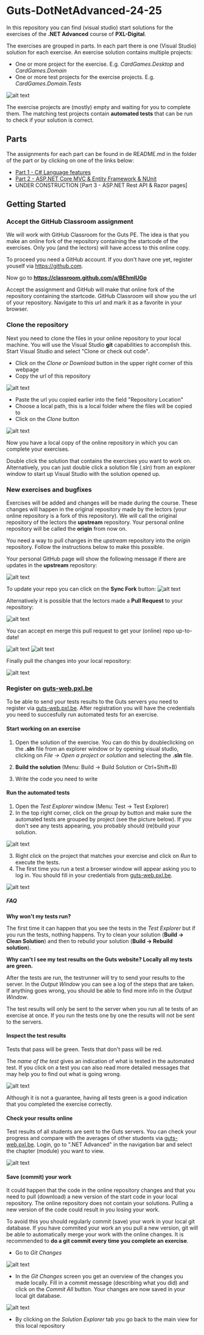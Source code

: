 # Guts-DotNetAdvanced-24-25
In this repository you can find (visual studio) start solutions for the exercises of the **.NET Advanced** course of **PXL-Digital**.

The exercises are grouped in parts. In each part there is one (Visual Studio) solution for each exercise.
An exercise solution contains multiple projects:

- One or more project for the exercise. E.g. *CardGames.Desktop* and *CardGames.Domain*
- One or more test projects for the exercise projects. E.g. *CardGames.Domain.Tests*

![alt text][img_projects]

The exercise projects are (mostly) empty and waiting for you to complete them.
The matching test projects contain **automated tests** that can be run to check if your solution is correct.

## Parts
The assignments for each part can be found in de README.md in the folder of the part or by clicking on one of the links below:
* [Part 1 - C# Language features](1_LanguageFeatures/README.md)
* [Part 2 - ASP.NET Core MVC & Entity Framework & NUnit](2_MVC_EF/README.md)
* UNDER CONSTRUCTION [Part 3 - ASP.NET Rest API & Razor pages]

## Getting Started

### Accept the GitHub Classroom assignment
We will work with GitHub Classroom for the Guts PE.
The idea is that you make an online fork of the repository containing the startcode of the exercises. Only you (and the lectors) will have access to this online copy.

To proceed you need a GitHub account. If you don't have one yet, register youself via https://github.com. 

Now go to **https://classroom.github.com/a/BEhmlUGp**

Accept the assignment and GitHub will make that online fork of the repository containing the startcode. 
GitHub Classroom will show you the url of your repository. Navigate to this url and mark it as a favorite in your browser.

### Clone the repository
Next you need to clone the files in your online repository to your local machine.
You will use the Visual Studio **git** capabilities to accomplish this.
Start Visual Studio and select "Clone or check out code".

- Click on the *Clone or Download* button in the upper right corner of this webpage
- Copy the url of this repository

![alt text][img_clone_url]

- Paste the url you copied earlier into the field "Repository Location"
- Choose a local path, this is a local folder where the files will be copied to
- Click on the *Clone* button

![alt text][img_clone_vs]

Now you have a local copy of the online repository in which you can complete your exercises.

Double click the solution that contains the exercises you want to work on. Alternatively, you can just double click a solution file (.sln) from an explorer window to start up Visual Studio with the solution opened up.

### New exercises and bugfixes
Exercises will be added and changes will be made during the course. These changes will happen in the original repository made by the lectors (your online repository is a fork of this repository). We will call the original repository of the lectors the **upstream** repository.
Your personal online repository will be called the **origin** from now on.

You need a way to pull changes in the *upstream* repository into the *origin* repository. Follow the instructions below to make this possible. 

Your personal GitHub page will show the following message if there are updates in the **upstream** repository: 

![alt text][img_repo_behind]

To update your repo you can click on the **Sync Fork** button:
![alt text][img_sync_fork]

Alternatively it is possible that the lectors made a **Pull Request** to your repository: 

![alt text][img_pr]

You can accept en merge this pull request to get your (online) repo up-to-date!

![alt text][img_merge_pr]
![alt text][img_confirm_merge]


Finally pull the changes into your local repository: 

![alt text][img_pull_changes]



### Register on [guts-web.pxl.be](https://guts-web.pxl.be)

To be able to send your tests results to the Guts servers you need to register via [guts-web.pxl.be](https://guts-web.pxl.be/register).
After registration you will have the credentials you need to succesfully run automated tests for an exercise.

#### Start working on an exercise

1. Open the solution of the exercise. You can do this by doubleclicking on the **.sln** file from an explorer window or by opening visual studio, clicking on *File &rightarrow; Open a project or solution* and selecting the **.sln** file.

2. **Build the solution** (Menu: Build &rightarrow; Build Solution or Ctrl+Shift+B)

3. Write the code you need to write

#### Run the automated tests

1. Open the *Test Explorer* window (Menu: Test &rightarrow; Test Explorer)
2. In the top right corner, click on the *group by* button and make sure the automated tests are grouped by project (see the picture below). If you don't see any tests appearing, you probably should (re)build your solution.

![alt text][img_group_tests]

3. Right click on the project that matches your exercise and click on *Run* to execute the tests.
4. The first time you run a test a browser window will appear asking you to log in. You should fill in your credentials from [guts-web.pxl.be](https://guts-web.pxl.be).

![alt text][img_login_vs]

##### FAQ

**Why won't my tests run?**

The first time it can happen that you see the tests in the *Test Explorer* but if you run the tests, nothing happens. 
Try to clean your solution (**Build &rightarrow; Clean Solution**) and then to rebuild your solution (**Build &rightarrow; Rebuild solution**).

**Why can't I see my test results on the Guts website? Locally all my tests are green.**

After the tests are run, the testrunner will try to send your results to the server. In the *Output Window* you can see a log of the steps that are taken.
If anything goes wrong, you should be able to find more info in the *Output Window*.

The test results will only be sent to the server when you run all te tests of an exercise at once. If you run the tests one by one the results will not be sent to the servers.

#### Inspect the test results

Tests that pass will be green. Tests that don't pass will be red.

The *name of the test* gives an indication of what is tested in the automated test.
If you click on a test you can also read more detailed messages that may help you to find out what is going wrong.

![alt text][img_test_detail]

Although it is not a guarantee, having all tests green is a good indication that you completed the exercise correctly.

#### Check your results online

Test results of all students are sent to the Guts servers.
You can check your progress and compare with the averages of other students via [guts-web.pxl.be](https://guts-web.pxl.be).
Login, go to ".NET Advanced" in the navigation bar and select the chapter (module) you want to view.

![alt text][img_chapter_contents]

#### Save (commit) your work

It could happen that the code in the online repository changes and that you need to pull (download) a new version of the start code in your local repository.
The online repository does not contain your solutions. Pulling a new version of the code could result in you losing your work.

To avoid this you should regularly commit (save) your work in your local git database. If you have commited your work an you pull a new version, git will be able to automatically merge your work with the online changes.
It is recommended to **do a git commit every time you complete an exercise**.

- Go to *Git Changes* 

![alt text][img_git_changes]

- In the *Git Changes* screen you get an overview of the changes you made locally. Fill in a commit message (describing what you did) and click on the *Commit All* button. Your changes are now saved in your local git database.

![alt text][img_commit_your_work]

- By clicking on the *Solution Explorer* tab you go back to the main view for this local repository

[img_projects]:Images/projects.png "Solution for chapter five with its projects"
[img_clone_vs]:Images/clone_vs.png "Clone a project in Visual Studio"
[img_clone_url]:Images/clone_url.png "Copy repository url"
[img_cloned_repo_overview]:Images/cloned_repo_overview.png "Cloned repository overview"
[img_startup_project]:Images/startup_project.png "Choose startup project"
[img_group_tests]:Images/group_tests.png "Group tests by project"
[img_test_detail]:Images/test_detail.png "Details of a test result"
[img_login_vs]:Images/login_vs.png "Visual studio login"
[img_chapter_contents]:Images/chaptercontents.png "Chapter contents"
[img_commit_your_work]:Images/commit_your_work.png "Commit your work"
[img_git_changes]:Images/git_changes.png "Git Changes"
[img_repo_behind]:Images/behind.png "Repo is behind"
[img_sync_fork]:Images/sync_fork.png "Sync fork"
[img_pr]:Images/pr.png "Pull Request"
[img_merge_pr]:Images/merge_pr.png "Merge Pull Request"
[img_confirm_merge]:Images/confirm_merge.png "Confirm Merge"
[img_pull_changes]:Images/pull_changes.png "Pull Changes"
